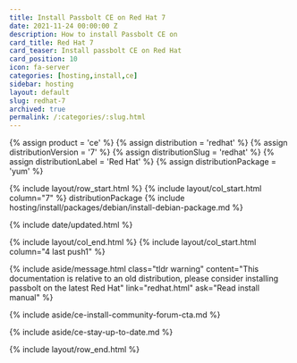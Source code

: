 ```yaml
---
title: Install Passbolt CE on Red Hat 7
date: 2021-11-24 00:00:00 Z
description: How to install Passbolt CE on
card_title: Red Hat 7
card_teaser: Install passbolt CE on Red Hat
card_position: 10
icon: fa-server
categories: [hosting,install,ce]
sidebar: hosting
layout: default
slug: redhat-7
archived: true
permalink: /:categories/:slug.html
---
```


{% assign product = 'ce' %}
{% assign distribution = 'redhat' %}
{% assign distributionVersion = '7' %}
{% assign distributionSlug = 'redhat' %}
{% assign distributionLabel = 'Red Hat' %}
{% assign distributionPackage = 'yum' %}

{% include layout/row_start.html %}
{% include layout/col_start.html column="7" %}
distributionPackage
{% include hosting/install/packages/debian/install-debian-package.md %}

{% include date/updated.html %}

{% include layout/col_end.html %}
{% include layout/col_start.html column="4 last push1" %}

{% include aside/message.html
    class="tldr warning"
    content="This documentation is relative to an old distribution, please consider installing passbolt on the latest Red Hat"
    link="redhat.html"
    ask="Read install manual"
%}

{% include aside/ce-install-community-forum-cta.md %}

{% include aside/ce-stay-up-to-date.md %}

{% include layout/row_end.html %}

